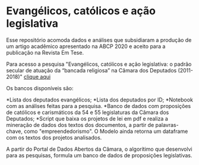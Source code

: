 # Evangélicos, católicos e ação legislativa

Esse repositório acomoda dados e análises que subsidiaram a produção de um artigo acadêmico apresentado na ABCP 2020 e aceito para a publicação na Revista Em Tese.

Para acesso a pesquisa "Evangélicos, católicos e ação legislativa: o padrão secular de atuação da “bancada religiosa” na Câmara dos Deputados (2011-2018)" [clique aqui](https://www.researchgate.net/publication/344889153_Evangelicos_catolicos_e_acao_legislativa_a_atuacao_secular_da_bancada_religiosa_na_Camara_dos_Deputados_2011-2018)

Os bancos disponíveis são:

*Lista dos deputados evangélicos;
*Lista dos deputados por ID;
*Notebook com as análises feitas para a pesquisa.
*Banco de dados com proposições de católicos e carismáticos da 54 e 55 legislaturas da Câmara dos Deputados;
*Script que baixa os projetos de lei em pdf e realiza a mineração de dados dos textos dos documentos, a partir de palavras-chave, como "empreendedorismo". O Modelo ainda retorna um dataframe com os textos dos projetos analisados.


A partir do Portal de Dados Abertos da Câmara, o algorítimo que desenvolvi para as pesquisas, formula um banco de dados de proposições legislativas.

